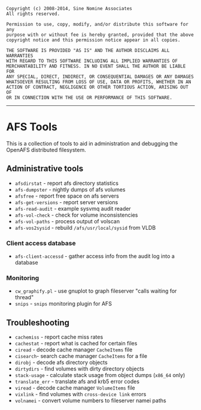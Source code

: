     Copyright (c) 2008-2014, Sine Nomine Associates
    All rights reserved.

    Permission to use, copy, modify, and/or distribute this software for any
    purpose with or without fee is hereby granted, provided that the above
    copyright notice and this permission notice appear in all copies.

    THE SOFTWARE IS PROVIDED "AS IS" AND THE AUTHOR DISCLAIMS ALL WARRANTIES
    WITH REGARD TO THIS SOFTWARE INCLUDING ALL IMPLIED WARRANTIES OF
    MERCHANTABILITY AND FITNESS. IN NO EVENT SHALL THE AUTHOR BE LIABLE FOR
    ANY SPECIAL, DIRECT, INDIRECT, OR CONSEQUENTIAL DAMAGES OR ANY DAMAGES
    WHATSOEVER RESULTING FROM LOSS OF USE, DATA OR PROFITS, WHETHER IN AN
    ACTION OF CONTRACT, NEGLIGENCE OR OTHER TORTIOUS ACTION, ARISING OUT OF
    OR IN CONNECTION WITH THE USE OR PERFORMANCE OF THIS SOFTWARE.

--------------------------------------------------------------------

# AFS Tools

This is a collection of tools to aid in administration and debugging the
OpenAFS distributed filesystem.

## Administrative tools

  * `afsdirstat` - report afs directory statistics
  * `afs-dumpster` - nightly dumps of afs volumes
  * `afsfree` - report free space on afs servers
  * `afs-get-versions` - report server versions
  * `afs-read-audit` - example sysvmq audit reader
  * `afs-vol-check` - check for volume inconsistencies
  * `afs-vol-paths` - process output of volscan
  * `afs-vos2sysid` - rebuild `/afs/usr/local/sysid` from VLDB

### Client access database

  * `afs-client-accessd` - gather access info from the audit log into a database

### Monitoring

  * `cw_graphify.pl` - use gnuplot to graph fileserver "calls waiting for thread"
  * `snips` - `snips` monitoring plugin for AFS

## Troubleshooting

  * `cachemiss` - report cache miss rates
  * `cachestat` - report what is cached for certain files
  * `ciread` - decode cache manager `CacheItems` file
  * `cisearch`- search cache manager `CacheItems` for a file
  * `dirobj` - decode afs directory objects
  * `dirtydirs` - find volumes with dirty directory objects
  * `stack-usage` - calculate stack usage from object dumps (`x86_64` only)
  * `translate_err` - translate afs and krb5 error codes
  * `viread` - decode cache manager `VolumeItems` file
  * `vixlink` - find volumes with `cross-device link` errors
  * `volnamei` - convert volume numbers to fileserver namei paths

